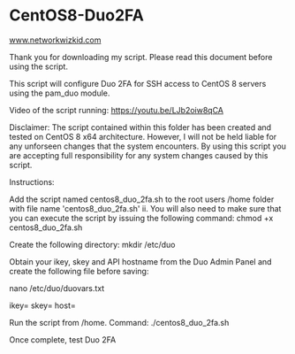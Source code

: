 # CentOS8-Duo2FA

www.networkwizkid.com

Thank you for downloading my script. Please read this document before using the script.

This script will configure Duo 2FA for SSH access to CentOS 8 servers using the pam_duo module.

Video of the script running: https://youtu.be/LJb2oiw8qCA

Disclaimer: The script contained within this folder has been created and tested on CentOS 8 x64 architecture. However, I will not be held liable for any unforseen changes that the system encounters. By using this script you are accepting full responsibility for any system changes caused by this script.

Instructions:

Add the script named centos8_duo_2fa.sh to the root users /home folder with file name 'centos8_duo_2fa.sh' ii. You will also need to make sure that you can execute the script by issuing the following command: chmod +x centos8_duo_2fa.sh

Create the following directory: mkdir /etc/duo

Obtain your ikey, skey and API hostname from the Duo Admin Panel and create the following file before saving:

nano /etc/duo/duovars.txt

ikey= skey= host=

Run the script from /home. Command: ./centos8_duo_2fa.sh

Once complete, test Duo 2FA
